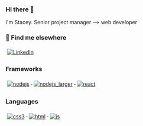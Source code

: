 ### Hi there 👋
I'm Stacey. Senior project manager --> web developer


### 📢 Find me elsewhere
  <a href="https://www.linkedin.com/in/staceyljo/">
    <img src="https://raw.githubusercontent.com/MikeCodesDotNET/MikeCodesDotNET/a8abbf37441f3253f74ea255a47f289208d7568c/Resources/linkedIn.svg" alt="LinkedIn" style="vertical-align:top; margin:4px">
  </a>

### Frameworks 
 <a href="#">
    <img src="svg/dev/frameworks/nodejs.svg" alt="nodejs" style="vertical-align:top; margin:6px 4px">
  </a>

<a href="#">
    <img src="svg/dev/frameworks/nodejs_larger.svg" alt="nodejs_larger" style="vertical-align:top; margin:6px 4px">
  </a>

<a href="#">
    <img src="svg/dev/frameworks/react.svg" alt="react" style="vertical-align:top; margin:6px 4px">
  </a> 

### Languages
 <a href="#">
    <img src="svg/dev/languages/css3.svg" alt="css3" style="vertical-align:top; margin:6px 4px">
  </a>  

 <a href="#">
    <img src="svg/dev/languages/html.svg" alt="html" style="vertical-align:top; margin:6px 4px">
  </a> 

 <a href="#">
    <img src="svg/dev/languages/js.svg" alt="js" style="vertical-align:top; margin:6px 4px">
  </a> 

<!--
**staceyjo/STACEYJO** is a ✨ _special_ ✨ repository because its `README.md` (this file) appears on your GitHub profile.

<!-- Here are some ideas to get you started:

- 🔭 I’m currently working on ...
- 🌱 I’m currently learning ...
- 👯 I’m looking to collaborate on ...
- 🤔 I’m looking for help with ...
- 💬 Ask me about ...
- 📫 How to reach me: ...
- 😄 Pronouns: ...
- ⚡ Fun fact: ... -->

